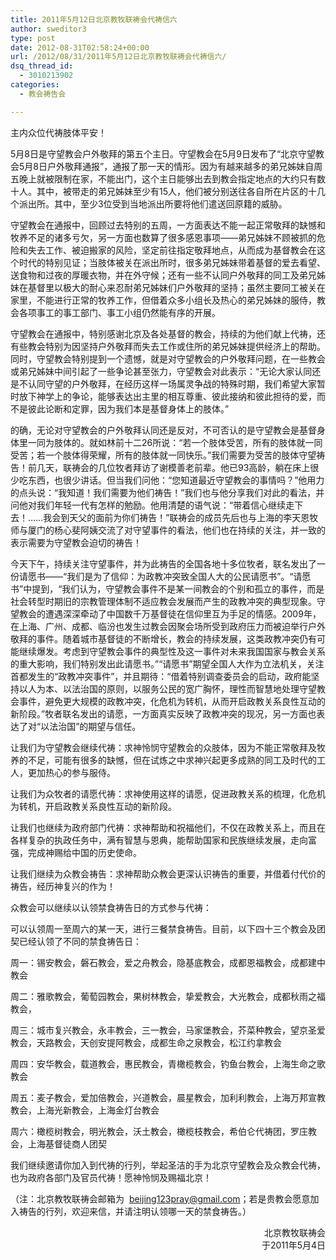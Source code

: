 ```yaml
---
title: 2011年5月12日北京教牧联祷会代祷信六
author: sweditor3
type: post
date: 2012-08-31T02:58:24+00:00
url: /2012/08/31/2011年5月12日北京教牧联祷会代祷信六/
dsq_thread_id:
  - 3010213902
categories:
  - 教会祷告会

---
```

主内众位代祷肢体平安！

5月8日是守望教会户外敬拜的第五个主日。守望教会在5月9日发布了“北京守望教会5月8日户外敬拜通报”，通报了那一天的情形。因为有越来越多的弟兄姊妹自周五晚上就被限制在家，不能出门，这个主日能够出去到教会指定地点的大约只有数十人。其中，被带走的弟兄姊妹至少有15人，他们被分别送往各自所在片区的十几个派出所。其中，至少3位受到当地派出所要将他们遣送回原籍的威胁。

守望教会在通报中，回顾过去特别的五周，一方面表达不能一起正常敬拜的缺憾和牧养不足的诸多亏欠，另一方面也数算了很多感恩事项——弟兄姊妹不顾被抓的危险和失去工作、被迫搬家的风险，坚定前往指定敬拜地点，从而成为基督教会在这个时代的特别见证；当肢体被关在派出所时，很多弟兄姊妹带着基督的爱去看望、送食物和过夜的厚暖衣物，并在外守候；还有一些不认同户外敬拜的同工及弟兄姊妹在基督里以极大的耐心来忍耐弟兄姊妹们户外敬拜的坚持；虽然主要同工被关在家里，不能进行正常的牧养工作，但借着众多小组长及热心的弟兄姊妹的服侍，教会各项事工的事工部门、事工小组仍然能有序的开展。

守望教会在通报中，特别感谢北京及各处基督的教会，持续的为他们献上代祷，还有些教会特别为因坚持户外敬拜而失去工作或住所的弟兄姊妹提供经济上的帮助。同时，守望教会特别提到一个遗憾，就是对守望教会的户外敬拜问题，在一些教会或弟兄姊妹中间引起了一些争论甚至张力，守望教会对此表示：“无论大家认同还是不认同守望的户外敬拜，在经历这样一场属灵争战的特殊时期，我们希望大家暂时放下神学上的争论，能够表达出主里的相互尊重、彼此接纳和彼此担待的爱，而不是彼此论断和定罪，因为我们本是基督身体上的肢体。”

的确，无论对守望教会的户外敬拜认同还是反对，不可否认的是守望教会是基督身体里一同为肢体的。就如林前十二26所说：“若一个肢体受苦，所有的肢体就一同受苦；若一个肢体得荣耀，所有的肢体就一同快乐。”我们需要为受苦的肢体守望祷告！前几天，联祷会的几位牧者拜访了谢模善老前辈。他已93高龄，躺在床上很少吃东西，也很少讲话。但当我们问他：“您知道最近守望教会的事情吗？”他用力的点头说：“我知道！我们需要为他们祷告！”我们也与他分享我们对此的看法，并问他对我们年轻一代有怎样的勉励。他用清楚的语气说：“带着信心继续走下去！……我会到天父的面前为你们祷告！”联祷会的成员先后也与上海的李天恩牧师与厦门的杨心斐阿姨交流了对守望事件的看法，他们也在持续的关注，并一致的表示需要为守望教会迫切的祷告！

今天下午，持续关注守望事件，并为此祷告的全国各地十多位牧者，联名发出了一份请愿书——“我们是为了信仰：为政教冲突致全国人大的公民请愿书”。“请愿书”中提到，“我们认为，守望教会事件不是某一间教会的个别和孤立的事件，而是社会转型时期旧的宗教管理体制不适应教会发展而产生的政教冲突的典型现象。守望教会的遭遇深深牵动了中国数千万基督徒在信仰里互为手足的情感。2009年，在上海、广州、成都、临汾也发生过教会因聚会场所受到政府压力而被迫举行户外敬拜的事件。随着城市基督徒的不断增长，教会的持续发展，这类政教冲突仍有可能继续爆发。考虑到守望教会事件的典型性及这一事件对未来我国国家与教会关系的重大影响，我们特别发出此请愿书。”“请愿书”期望全国人大作为立法机关，关注首都发生的“政教冲突事件”，并且期待：“借着特别调查委员会的启动，政府能坚持以人为本、以法治国的原则，以服务公民的宽广胸怀，理性而智慧地处理守望教会事件，避免更大规模的政教冲突，化危机为转机，从而开启政教关系良性互动的新阶段。”牧者联名发出的请愿，一方面真实反映了政教冲突的现况，另一方面也表达了对“以法治国”的期望与信任。

让我们为守望教会继续代祷：求神怜悯守望教会的众肢体，因为不能正常敬拜及牧养的不足，可能有很多的缺憾，但在试炼之中求神兴起更多成熟的同工及时代的工人，更加热心的参与服侍。

让我们为众牧者的请愿代祷：求神使用这样的请愿，促进政教关系的梳理，化危机为转机，开启政教关系良性互动的新阶段。

让我们也继续为政府部门代祷：求神帮助和祝福他们，不仅在政教关系上，而且在各样复杂的执政任务中，满有智慧与恩典，能帮助国家和民族继续发展，走向富强，完成神赐给中国的历史使命。

让我们继续为众教会祷告：求神帮助众教会更深认识祷告的重要，并借着付代价的祷告，经历神复兴的作为！

众教会可以继续以认领禁食祷告日的方式参与代祷：
  
可以认领周一至周六的某一天，进行三餐禁食祷告。目前，以下四十三个教会及团契已经认领了不同的禁食祷告日：
  
周一：锡安教会，磐石教会，爱之舟教会，隐基底教会，成都恩福教会，成都建中教会
  
周二：雅歌教会，葡萄园教会，果树林教会，挚爱教会，大光教会，成都秋雨之福教会，
  
周三：城市复兴教会，永丰教会，三一教会，马家堡教会，芥菜种教会，望京圣爱教会，天路教会，天创安提阿教会，成都生命之泉教会，松江约拿教会
  
周四：安华教会，载道教会，惠民教会，青橄榄教会，钓鱼台教会，上海生命之歌教会
  
周五：麦子教会，爱加倍教会，兴道教会，晨星教会，加利利教会，上海万邦宣教教会，上海光新教会，上海金灯台教会
  
周六：橄榄树教会，明光教会，沃土教会，橄榄枝教会，希伯仑代祷团，罗庄教会，上海基督徒商人团契

我们继续邀请你加入到代祷的行列，举起圣洁的手为北京守望教会及众教会代祷，也为政府各部门及官员代祷！愿神怜悯及赐福北京！

（注：北京教牧联祷会邮箱为  [beijing123pray@gmail.com][1]；若是贵教会愿意加入祷告的行列，欢迎来信，并请注明认领哪一天的禁食祷告。）

<p style="text-align: right;">
                                                       北京教牧联祷会<br /> 于2011年5月4日
</p>

 [1]: mailto:bjshouwang@gmail.com